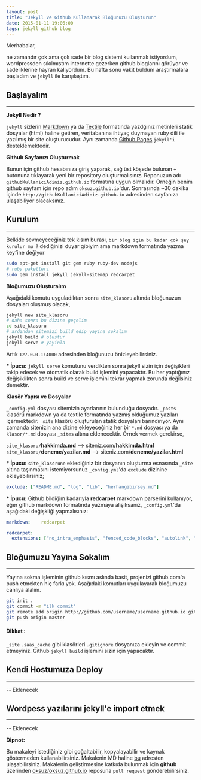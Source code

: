 ```yaml
---
layout: post
title: "Jekyll ve Github Kullanarak Bloğunuzu Oluşturun"
date: 2015-01-11 19:06:00
tags: jekyll github blog
---
```


Merhabalar,

ne zamandır çok ama çok sade bir blog sistemi kullanmak istiyordum, wordpressden sıkılmıştım internette gezerken github bloglarını görüyor ve sadeliklerine hayran kalıyordum. Bu hafta sonu vakit buldum araştırmalara başladım ve `jekyll` ile karşılaştım. 

## Başlayalım
------------------------
__Jekyll Nedir ?__

`jekyll` sizlerin [Markdown](https://github.com/adam-p/markdown-here/wiki/Markdown-Cheatsheet) ya da [Textile](http://redcloth.org/textile) formatında yazdğınız metinleri statik dosyalar (html) haline getiren, veritabanına ihtiyaç duymayan ruby dili ile yazılmış bir site oluşturucudur. 
Aynı zamanda [Github Pages](https://pages.github.com/) `jekyll'i` desteklemektedir. 


__Github Sayfanızı Oluşturmak__

Bunun için github hesabınıza giriş yaparak, sağ üst köşede bulunan `+` butonuna tıklayarak yeni bir repository oluşturmalısınız. Reponuzun adı `githubKullaniciAdiniz.github.io` formatına uygun olmalıdır. 
Örneğin benim github sayfam için repo adım `oksuz.github.io`'dur. Sonrasında ~30 dakika içinde `http://githubKullaniciAdiniz.github.io` adresinden sayfanıza ulaşabiliyor olacaksınız.


## Kurulum
------------------------

Belkide sevmeyeceğiniz tek kısım burası, `bir blog için bu kadar çok şey kurulur mu ?` dediğinizi duyar gibiyim ama markdown formatında yazma keyfine değiyor

```bash
sudo apt-get install git gem ruby ruby-dev nodejs
# ruby paketleri
sudo gem install jekyll jekyll-sitemap redcarpet
```

__Bloğumuzu Oluşturalım__

Aşağıdaki komutu uyguladıktan sonra `site_klasoru` altında bloğunuzun dosyaları oluşmuş olacak,

```bash
jekyll new site_klasoru
# daha sonra bu dizine geçelim
cd site_klasoru
# ardından sitemizi build edip yayina sokalım
jekyll build # olustur
jekyll serve # yayinla
```

Artık `127.0.0.1:4000` adresinden bloğunuzu önizleyebilirsiniz.

__* İpucu:__ `jekyll serve` komutunu verdikten sonra jekyll sizin için değişikleri takip edecek ve otomatik olarak build işlemini yapacaktır. Bu her yaptığınız değişiklikten sonra build ve serve işlemini tekrar yapmak zorunda değilsiniz demektir.

__Klasör Yapısı ve Dosyalar__

`_config.yml` dosyası sitemizin ayarlarının bulunduğu dosyadır. `_posts` klasörü markdown ya da textile formatında yazmış olduğumuz yazıları içermektedir. `_site` klasörü oluşturulan statik dosyaları barındırıyor. Aynı zamanda sitenizin ana dizine ekleyeceğiniz her bir `*.md` dosyası ya da `klasor/*.md` dosyası `_sites` altına eklenecektir. Örnek vermek gerekirse,

`site_klasoru/`__hakkimda.md__ --> siteniz.com/__hakkimda.html__
`site_klasoru/`__deneme/yazilar.md__ --> siteniz.com/__deneme/yazilar.html__

__* İpucu:__ `site_klasorune` eklediğiniz bir dosyanın oluşturma esnasında `_site` altına taşınmasını istemiyorsunuz `_config.yml`'da `exclude` dizinine ekleyebilirsiniz;

```yaml
exclude: ["README.md", "log", "lib", "herhangibirsey.md"]

```

__* İpucu:__ Github bildiğim kadarıyla __redcarpet__ markdown parserini kullanıyor, eğer github markdown formatında yazmaya alışıksanız, `_config.yml`'da aşağıdaki değişkliği yapmalısınız:

```yaml
markdown:    redcarpet

redcarpet:
  extensions: ["no_intra_emphasis", "fenced_code_blocks", "autolink", "tables", "with_toc_data"]

```

## Bloğumuzu Yayına Sokalım
--------------------------

Yayına sokma işleminin github kısmı aslında basit, projenizi github.com'a push etmekten hiç farkı yok. Aşağıdaki komutları uygulayarak bloğumuzu canlıya alalım.

```bash
git init .
git commit -m "ilk commit"
git remote add origin http://github.com/username/username.github.io.git # bu aşama sadece ilk commitye yapılacak
git push origin master
```
#### Dikkat : 

`_site` `.saas_cache` gibi klasörleri `.gitignore` dosyanıza ekleyin ve commit etmeyiniz. Github `jekyll build` işlemini sizin için yapacaktır.


## Kendi Hostumuza Deploy
--------------------------
-- Eklenecek 


## Wordpess yazılarını jekyll'e import etmek
--------------------------
-- Eklenecek


__Dipnot:__

Bu makaleyi istediğiniz gibi çoğaltabilir, kopyalayabilir ve kaynak göstermeden kullanabilirsiniz. Makalenin MD haline [bu](https://github.com/oksuz/oksuz.github.io/blob/master/_posts/2015-01-11-jekyll-ve-github-kullarak-kendi-blogunuzu-olusturun.md) adresten ulaşabilirsiniz. Makalenin geliştirmesine katkıda bulunmak için __github__ üzerinden [oksuz/oksuz.github.io](https://github.com/oksuz/oksuz.github.io/) reposuna `pull request` gönderebilirsiniz.